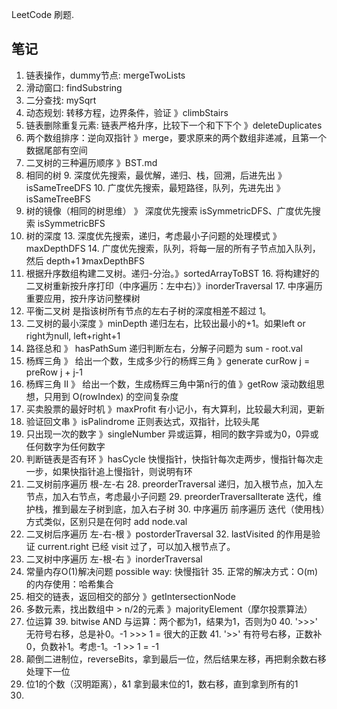 LeetCode 刷题.

## 笔记
1. 链表操作，dummy节点: mergeTwoLists
2. 滑动窗口: findSubstring 
3. 二分查找: mySqrt
4. 动态规划: 转移方程，边界条件，验证 》climbStairs 
5. 链表删除重复元素: 链表严格升序，比较下一个和下下个 》deleteDuplicates
6. 两个数组排序：逆向双指针 》merge，要求原来的两个数组非递减，且第一个数据尾部有空间
7. 二叉树的三种遍历顺序 》BST.md
8. 相同的树
   9. 深度优先搜索，最优解，递归、栈，回溯，后进先出 》isSameTreeDFS
   10. 广度优先搜索，最短路径，队列，先进先出 》isSameTreeBFS
11. 树的镜像（相同的树思维） 》 深度优先搜索 isSymmetricDFS、广度优先搜索 isSymmetricBFS
12. 树的深度
    13. 深度优先搜索，递归，考虑最小子问题的处理模式 》maxDepthDFS 
    14. 广度优先搜索，队列，将每一层的所有子节点加入队列，然后 depth+1 》maxDepthBFS
15. 根据升序数组构建二叉树。递归-分治。》sortedArrayToBST
    16. 将构建好的二叉树重新按升序打印（中序遍历：左中右）》inorderTraversal
    17. 中序遍历重要应用，按升序访问整棵树 
18. 平衡二叉树 是指该树所有节点的左右子树的深度相差不超过 1。
19. 二叉树的最小深度 》minDepth 递归左右，比较出最小的+1。如果left or right为null, left+right+1
20. 路径总和 》 hasPathSum 递归判断左右，分解子问题为 sum - root.val
21. 杨辉三角 》 给出一个数，生成多少行的杨辉三角 》generate  curRow j = preRow j + j-1
22. 杨辉三角 II 》 给出一个数，生成杨辉三角中第n行的值 》getRow 滚动数组思想，只用到 O(rowIndex) 的空间复杂度
23. 买卖股票的最好时机 》maxProfit 有小记小，有大算利，比较最大利润，更新
24. 验证回文串 》isPalindrome 正则表达式，双指针，比较头尾
25. 只出现一次的数字 》singleNumber 异或运算，相同的数字异或为0，0异或任何数字为任何数字
26. 判断链表是否有环 》hasCycle 快慢指针，快指针每次走两步，慢指针每次走一步，如果快指针追上慢指针，则说明有环
27. 二叉树前序遍历 根-左-右
    28. preorderTraversal 递归，加入根节点，加入左节点，加入右节点，考虑最小子问题
    29. preorderTraversalIterate 迭代，维护栈，推到最左子树到底，加入右子树
    30. 中序遍历 前序遍历 迭代（使用栈）方式类似，区别只是在何时 add node.val
31. 二叉树后序遍历 左-右-根 》postorderTraversal
    32. lastVisited 的作用是验证 current.right 已经 visit 过了，可以加入根节点了。 
33. 二叉树中序遍历 左-根-右 》inorderTraversal
34. 常量内存O(1)解决问题 possible way: 快慢指针
    35. 正常的解决方式：O(m)的内存使用：哈希集合
36. 相交的链表，返回相交的部分 》getIntersectionNode 
37. 多数元素，找出数组中 > n/2的元素 》majorityElement（摩尔投票算法）
38. 位运算
    39. bitwise AND 与运算：两个都为1，结果为1，否则为0
    40. '>>>' 无符号右移，总是补0。-1 >>> 1 = 很大的正数
    41. '>>' 有符号右移，正数补0，负数补1。考虑-1。-1 >> 1 = -1
42. 颠倒二进制位，reverseBits，拿到最后一位，然后结果左移，再把剩余数右移处理下一位
43. 位1的个数（汉明距离），&1 拿到最末位的1，数右移，直到拿到所有的1
44. 